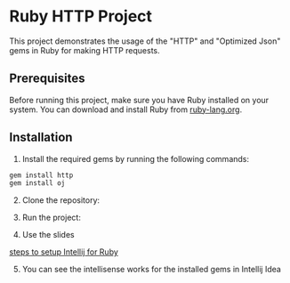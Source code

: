 # Ruby HTTP Project

This project demonstrates the usage of the "HTTP" and "Optimized Json" gems in Ruby for making HTTP requests.

## Prerequisites

Before running this project, make sure you have Ruby installed on your system. You can download and install Ruby from [ruby-lang.org](https://www.ruby-lang.org/).

## Installation

1. Install the required gems by running the following commands:
```bash
gem install http
gem install oj
```
2. Clone the repository:
  
3. Run the project:

4. Use the slides

[steps to setup Intellij for Ruby](Setup%20Intellij%20For%20Ruby%20Development.pptx)

5. You can see the intellisense works for the installed gems in Intellij Idea
    
